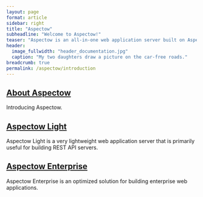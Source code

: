 ```yaml
---
layout: page
format: article
sidebar: right
title: "Aspectow"
subheadline: "Welcome to Aspectow!"
teaser: "Aspectow is an all-in-one web application server built on Aspectran."
header:
  image_fullwidth: "header_documentation.jpg"
  caption: "My two daughters draw a picture on the car-free roads."
breadcrumb: true
permalink: /aspectow/introduction
---
```


## [About Aspectow](/aspectow/about/)
Introducing Aspectow.

## [Aspectow Light](/aspectow/aspectow-light/)
Aspectow Light is a very lightweight web application server that is primarily useful for building REST API servers.

## [Aspectow Enterprise](/aspectow/aspectow-enterprise/)
Aspectow Enterprise is an optimized solution for building enterprise web applications.
